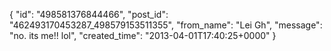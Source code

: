  {
   "id": "498581376844466",
   "post_id": "462493170453287_498579153511355",
   "from_name": "Lei Gh",
   "message": "no.  its me!! lol",
   "created_time": "2013-04-01T17:40:25+0000"
 }

